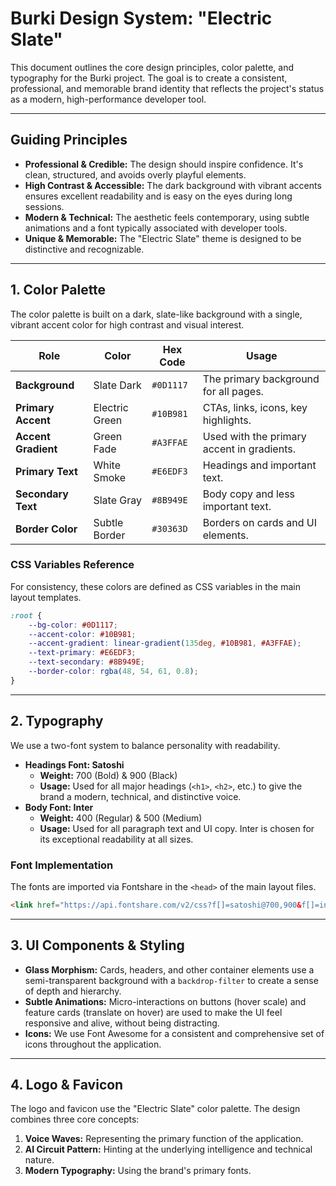 # Burki Design System: "Electric Slate"

This document outlines the core design principles, color palette, and typography for the Burki project. The goal is to create a consistent, professional, and memorable brand identity that reflects the project's status as a modern, high-performance developer tool.

---

## Guiding Principles

-   **Professional & Credible:** The design should inspire confidence. It's clean, structured, and avoids overly playful elements.
-   **High Contrast & Accessible:** The dark background with vibrant accents ensures excellent readability and is easy on the eyes during long sessions.
-   **Modern & Technical:** The aesthetic feels contemporary, using subtle animations and a font typically associated with developer tools.
-   **Unique & Memorable:** The "Electric Slate" theme is designed to be distinctive and recognizable.

---

## 1. Color Palette

The color palette is built on a dark, slate-like background with a single, vibrant accent color for high contrast and visual interest.

| Role                | Color          | Hex Code  | Usage                               |
| ------------------- | -------------- | --------- | ----------------------------------- |
| **Background**      | Slate Dark     | `#0D1117` | The primary background for all pages. |
| **Primary Accent**  | Electric Green | `#10B981` | CTAs, links, icons, key highlights. |
| **Accent Gradient** | Green Fade     | `#A3FFAE` | Used with the primary accent in gradients. |
| **Primary Text**    | White Smoke    | `#E6EDF3` | Headings and important text.        |
| **Secondary Text**  | Slate Gray     | `#8B949E` | Body copy and less important text.  |
| **Border Color**    | Subtle Border  | `#30363D` | Borders on cards and UI elements.   |

### CSS Variables Reference

For consistency, these colors are defined as CSS variables in the main layout templates.

```css
:root {
    --bg-color: #0D1117;
    --accent-color: #10B981;
    --accent-gradient: linear-gradient(135deg, #10B981, #A3FFAE);
    --text-primary: #E6EDF3;
    --text-secondary: #8B949E;
    --border-color: rgba(48, 54, 61, 0.8);
}
```

---

## 2. Typography

We use a two-font system to balance personality with readability.

-   **Headings Font: Satoshi**
    -   **Weight:** 700 (Bold) & 900 (Black)
    -   **Usage:** Used for all major headings (`<h1>`, `<h2>`, etc.) to give the brand a modern, technical, and distinctive voice.
-   **Body Font: Inter**
    -   **Weight:** 400 (Regular) & 500 (Medium)
    -   **Usage:** Used for all paragraph text and UI copy. Inter is chosen for its exceptional readability at all sizes.

### Font Implementation

The fonts are imported via Fontshare in the `<head>` of the main layout files.

```html
<link href="https://api.fontshare.com/v2/css?f[]=satoshi@700,900&f[]=inter@400,500,600&display=swap" rel="stylesheet">
```

---

## 3. UI Components & Styling

-   **Glass Morphism:** Cards, headers, and other container elements use a semi-transparent background with a `backdrop-filter` to create a sense of depth and hierarchy.
-   **Subtle Animations:** Micro-interactions on buttons (hover scale) and feature cards (translate on hover) are used to make the UI feel responsive and alive, without being distracting.
-   **Icons:** We use Font Awesome for a consistent and comprehensive set of icons throughout the application.

---

## 4. Logo & Favicon

The logo and favicon use the "Electric Slate" color palette. The design combines three core concepts:
1.  **Voice Waves:** Representing the primary function of the application.
2.  **AI Circuit Pattern:** Hinting at the underlying intelligence and technical nature.
3.  **Modern Typography:** Using the brand's primary fonts. 